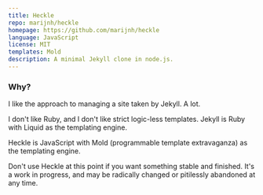 ```yaml
---
title: Heckle
repo: marijnh/heckle
homepage: https://github.com/marijnh/heckle
language: JavaScript
license: MIT
templates: Mold
description: A minimal Jekyll clone in node.js.
---
```


### Why?

I like the approach to managing a site taken by Jekyll. A lot.

I don't like Ruby, and I don't like strict logic-less templates. Jekyll is Ruby with Liquid as the templating engine.

Heckle is JavaScript with Mold (programmable template extravaganza) as the templating engine.

Don't use Heckle at this point if you want something stable and finished. It's a work in progress, and may be radically changed or pitilessly abandoned at any time.
